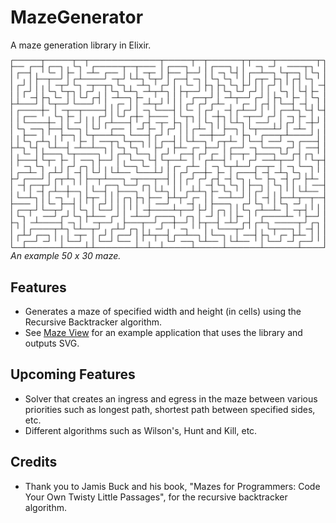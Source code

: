 # MazeGenerator

A maze generation library in Elixir.

![Example 50 x 30 maze](maze_example.png)
*An example 50 x 30 maze.*

## Features

- Generates a maze of specified width and height (in cells) using the
  Recursive Backtracker algorithm.
- See [Maze View](https://github.com/kbsymanz/maze_view) for an example
  application that uses the library and outputs SVG.

## Upcoming Features

- Solver that creates an ingress and egress in the maze between various
priorities such as longest path, shortest path between specified sides, etc.
- Different algorithms such as Wilson's, Hunt and Kill, etc.

## Credits

- Thank you to Jamis Buck and his book, "Mazes for Programmers: Code Your Own
  Twisty Little Passages", for the recursive backtracker algorithm.
